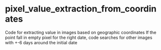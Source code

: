 # pixel_value_extraction_from_coordinates

Code for extracting value in images based on geographic coordinates If the point fall in empty pixel for the right date, code searches for other images with +-6 days around the initial date
